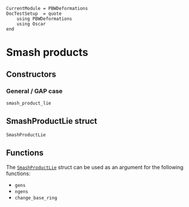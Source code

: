 ```@meta
CurrentModule = PBWDeformations
DocTestSetup  = quote
    using PBWDeformations
    using Oscar
end
```

# Smash products

## Constructors

### General / GAP case

```@docs
smash_product_lie
```

<!-- ### SO case

For the orthogonal Lie algebras `so_n` there is a different constructor, that results in the well-known basis of `so_n` given by `x_i_j` ``= E_{i,j} - E_{j,i}`` for ``1 \leq i < j \leq n``.

```@docs
``` -->

## SmashProductLie struct
```@docs
SmashProductLie
```

## Functions
The [`SmashProductLie`](@ref) struct can be used as an argument for the following functions:
- `gens`
- `ngens`
- `change_base_ring`
